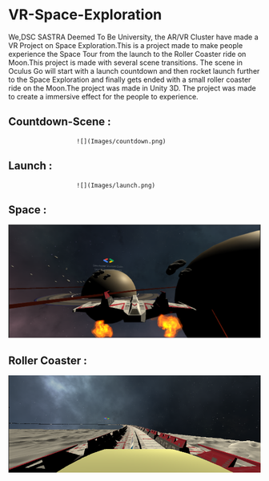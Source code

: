 # VR-Space-Exploration
We,DSC SASTRA Deemed To Be University, the AR/VR Cluster have made a VR Project on Space Exploration.This is a project made to make people experience the Space Tour from the launch to the Roller Coaster ride on Moon.This project is made with several scene transitions.
                       The scene in Oculus Go will start with a launch countdown and then rocket launch further to the Space Exploration and finally gets ended with a small roller coaster ride on the Moon.The project was made in Unity 3D.
                       The project was made to create a immersive effect for the people to experience.
 ## Countdown-Scene :
                       ![](Images/countdown.png)
 ## Launch :
                       ![](Images/launch.png)
 ## Space :
 ![](Images/solarsystem.png)
 ## Roller Coaster : 
 ![](Images/rollercoaster.png)


